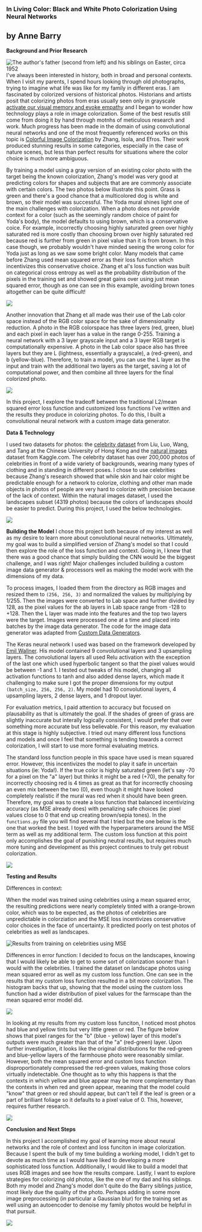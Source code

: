 ### In Living Color: Black and White Photo Colorization Using Neural Networks
## by Anne Barry

**Background and Prior Research**

![The author's father (second from left) and his siblings on Easter, circa 1952](/img/barry_kids.jpeg)
I've always been interested in history, both in broad and personal contexts.  When I visit my parents, I spend hours looking through old photographs, trying to imagine what life was like for my family in different eras.  I am fascinated by colorized versions of historical photos. Historians and artists posit that colorizing photos from eras usually seen only in grayscale [activate our visual memory and evoke empathy](https://www.atlasobscura.com/articles/colorized-historical-photos) and I began to wonder how technology plays a role in image colorization. Some of the best resutls still come from doing it by hand through motnhs of meticulous research and work. Much progress has been made in the domain of using convolutional neural networks and one of the most frequently referenced works on this topic is [Colorful Image Colorization](http://richzhang.github.io/colorization/) by Zhang, Isola, and Efros.  Their work produced stunning results in some categories, especially in the case of nature scenes, but less than perfect results for situations where the color choice is much more ambiguous.


By training a model using a gray version of an existing color photo with the target being the known colorization, Zhang's model was very good at predicting colors for shapes and subjects that are are commonly associate with certain colors.  The two photos below illustrate this point.  Grass is green and there's a good chance that a multicolored dog is white and brown, so their model was successful.  The Yoda mural shines light one of the main challenges with colorization. When a photo does not provide context for a color (such as the seemingly random choice of paint for Yoda's body), the model defaults to using brown, which is a conservative coice. For example, incorrectly choosing highly saturated green over highly saturated red is more costly than choosing brown over highly saturated red because red is further from green in pixel value than it is from brown. In this case though, we probably wouldn't have minded seeing the wrong color for Yoda just as long as we saw some bright color.  Many models that came before Zhang used mean squared error as their loss function which incentivizes this conservative choice.  Zhang et al's loss function was built on categorical cross entropy as well as the probability distribution of the pixels in the training set and showed great gains over using just mean squared error, though as one can see in this example, avoiding brown tones altogether can be quite difficult!

![](/img/zhang_results.png)


Another innovation that Zhang et all made was their use of the Lab color space instead of the RGB color space for the sake of dimensionality reduction.  A photo in the RGB colorspace has three layers (red, green, blue) and each pixel in each layer has a value in the range 0-255.  Training a neural network with a 3 layer grayscale input and a 3 layer RGB target is computationally expensive.  A photo in the Lab color space also has three layers but they are L (lightness, essentially a grayscale), a (red-green), and b (yellow-blue). Therefore, to train a model, you can use the L layer as the input and train with the additional two layers as the target, saving a lot of computational power, and then combine all three layers for the final colorized photo.

![](/img/lab_rbg.png)

In this project, I explore the tradeoff between the traditional L2/mean squared error loss function and customized loss functions I've written and the results they produce in colorizing photos. To do this, I built a convolutional neural network with a custom image data generator.

**Data & Technology**

I used two datasets for photos: the [celebrity dataset](http://mmlab.ie.cuhk.edu.hk/projects/CelebA.html) from Liu, Luo, Wang, and Tang at the Chinese University of Hong Kong and the [natural images](https://www.kaggle.com/prasunroy/natural-images) dataset from Kaggle.com.  The celebrity dataset has over 200,000 photos of celebrities in front of a wide variety of backgrounds, wearing many types of clothing and in standing in different poses.  I chose to use celebrities because Zhang's research showed that while skin and hair color might be predictable enough for a network to colorize, clothing and other man made objects in photos of people are very hard to colorize with precision because of the lack of context.  Within the natural images dataset, I used the landscapes subset (4319 photos) because the colors of landscapes should be easier to predict.  During this project, I used the below technologies.

![](/img/tech_stack.png)

**Building the Model**
I chose this project both because of my interest as well as my desire to learn more about convolutional neural networks. Ultimately, my goal was to build a simplified version of Zhang's model so that I could then explore the role of the loss function and context.  Going in, I knew that there was a good chance that simply building the CNN would be the biggest challenge, and I was right!  Major challenges included building a custom image data generator & processors well as making the model work with the dimensions of my data.

To process images, I loaded them from the directory as RGB images and resized them to ```(256, 256, 3)``` and normalized the values by multiplying by 1/255.  Then the images were converted to Lab space and further divided by 128, as the pixel values for the ab layers in Lab space range from -128 to +128.  Then the L layer was made into the features and the top two layers were the target.  Images were processed one at a time and placed into batches by the image data generator. The code for the image data generator was adapted from [Custom Data Generators](https://towardsdatascience.com/writing-custom-keras-generators-fe815d992c5a).

The Keras neural network I used was based on the framework developed by [Emil Wallner](https://www.floydhub.com/emilwallner/projects/color/43/code/Alpha-version/alpha_version.ipynb).  His model contained 9 convolutional layers and 3 upsampling layers.  The convolutional layers all used Relu activation with the exception of the last one which used hyperbolic tangent so that the pixel values would be between -1 and 1.  I tested out tweaks of his model, changing all activation functions to tanh and also added dense layers, which made it challenging to make sure I got the proper dimensions for my output ```(batch_size, 256, 256, 2)```.  My model had 10 convolutional layers, 4 upsampling layers, 2 dense layers, and 1 dropout layer.

For evaluation metrics, I paid attention to accuracy but focused on plausability as that is ultimately the goal.  If the shades of green of grass are slightly inaccurate but interally logically consistent, I would prefer that over something more accurate but less believable.  For this reason, my evaluation at this stage is highly subjective.  I tried out many different loss functions and models and once I feel that something is tending towards a correct colorization, I will start to use more formal evaluating metrics.


The standard loss function people in this space have used is mean squared error.  However, this incentivizes the model to play it safe in uncertain situations (ie: Yoda!).  If the true color is highly saturated green (let's say -70 for a pixel on the "a" layer) but thinks it might be a red (+70), the penalty for incorrectly choosing red is 4 times as great as that for incorrectly choosing an even mix between the two (0), even though it might have looked completely realistic if the mural was red when it should have been green.  Therefore, my goal was to create a loss function that balanced incentivizing accuracy (as MSE already does) with penalizing safe choices (ie: pixel values close to 0 that end up creating brown/sepia tones).  In the ```functions.py``` file you will find several that I tried but the one below is the one that worked the best.  I toyed with the hyperparameters around the MSE term as well as my additional term.  The custom loss function at this point only accomplishes the goal of punishing neutral results, but requires much more tuning and development as this project continues to truly get robust colorization.

![](/img/loss_function.png)

**Testing and Results**

Differences in context:

When the model was trained using celebrities using a mean squared error, the resulting predictions were nearly completely tinted with a orange-brown color, which was to be expected, as the photos of celebrities are unpredictable in colorziation and the MSE loss incentivizes conservative color choices in the face of uncertainty.  It predicted poorly on test photos of celebrities as well as landscapes.

![Results from training on celebrities using MSE](/img/celebrities_mse.png)


Differences in error function:
I decided to focus on the landscapes, knowing that I would likely be able to get to some sort of colorization sooner than I would with the celebrities.  I trained the dataset on landscape photos using mean squared error as well as my custom loss function.  One can see in the results that my custom loss function resulted in a bit more colorization.  The histogram backs that up, showing that the model using the custom loss function had a wider distribution of pixel values for the farmscape than the mean squared error model did.

![](/img/loss_function_results.png)

In looking at my results from my custom loss funciton, I noticed most photos had blue and yellow tints but very little green or red.  The figure below shows that pixel ranges for the "b" (blue - yellow) layer of this model's outputs were much greater than that of the "a" (red-green) layer.  Upon further investigation, it looks like the original distributions for the red-green and blue-yellow layers of the farmhouse photo were reasonably similar. However, both the mean squared error and custom loss function disproportionately compressed the red-green values, making those colors virtually indetectable.  One thought as to why this happens is that the contexts in which yellow and blue appear may be more complementary than the contexts in when red and green appear, meaning that the model could "know" that green or red should appear, but can't tell if the leaf is green or a part of brilliant foliage so it defaults to a pixel value of 0.  This, however, requires further research.

![](/img/farmouse_pixels.png)

**Conclusion and Next Steps**

In this project I accomplished my goal of learning more about neural networks and the role of context and loss funciton in image colorization.  Because I spent the bulk of my time building a working model, I didn't get to devote as much time as I would have liked to developing a more sophisticated loss function.  Additionally, I would like to build a model that uses RGB images and see how the results compare.  Lastly, I want to explore strategies for colorizing old photos, like the one of my dad and his siblings. Both my model and Zhang's model don't quite do the Barry siblings justice, most likely due the quality of the photo.  Perhaps adding in some more image preprocessing (in particular a Gaussian blur) for the training set as well using an autoencoder to denoise my family photos would be helpful in that pursuit.

![](/img/barry_colorized.png)



